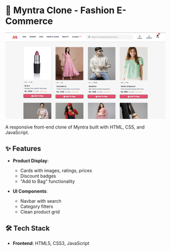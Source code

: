 # 👗 Myntra Clone - Fashion E-Commerce

![Myntra Clone Screenshot](./screenshot.png)

A responsive front-end clone of Myntra built with HTML, CSS, and JavaScript.

## ✨ Features
- **Product Display**:  
  - Cards with images, ratings, prices  
  - Discount badges  
  - "Add to Bag" functionality  

- **UI Components**:  
  - Navbar with search  
  - Category filters  
  - Clean product grid  

## 🛠️ Tech Stack
- **Frontend**: HTML5, CSS3, JavaScript  


